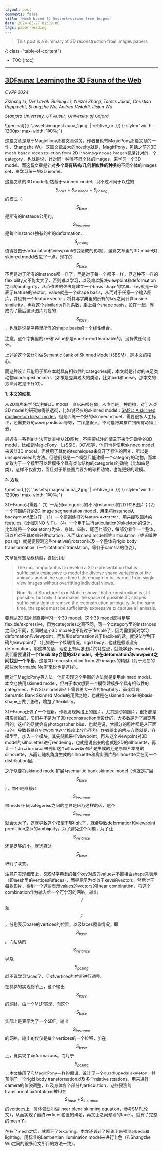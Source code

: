 ```yaml
---
layout: post
comments: false
title: "Mesh-based 3D Reconstruction from Images"
date: 2024-05-27 01:09:00
tags: paper-reading
---
```


> This post is a summary of 3D reconstruction from images papers.


<!--more-->

{: class="table-of-content"}
* TOC
{:toc}

---

## [3DFauna: Learning the 3D Fauna of the Web](https://kyleleey.github.io/3DFauna/)

*CVPR 2024*

*Zizhang Li, Dor Litvak, Ruining Li, Yunzhi Zhang, Tomas Jakab, Christian Rupprecht, Shangzhe Wu, Andrea Vedaldi, Jiajun Wu*

*Stanford University, UT Austin, University of Oxford*

![general]({{ '/assets/images/fauna_1.png' | relative_url }})
{: style="width: 1200px; max-width: 100%;"}

这篇文章是基于MagicPony那篇文章做的，作者里也有MagicPony那篇文章的一作，Shangzhe Wu。这篇文章最大的novelty就是，MagicPony，包括之前的3D mesh-based reconstruction from 2D inhomogeneous images都是针对的一个category，也就是说，针对同一种类不同个体的images，来学习一个3D model。而这篇文章是针对**多个具有结构/几何相似性的种类**的不同个体的images set，来学习统一的3D model。

这篇文章的3D model仍然基于skinned model，只不过不同于以往的$$S_{base}+S_{instance}+S_{posing}$$的模式（$$S_{base}$$是所有的instance公用的，$$S_{instance}$$是每个instance独有的小的deformation，$$S_{posing}$$值得是由于articulation和viewpoint改变造成的影响），这篇文章里的3D model对skinned model改进了一点，现在的$$S_{base}$$不再是对于所有的instance都一样了，而是对于每一个都不一样，但这种不一样的flexibility又不能太大了，否则难以学习，以及难以解决viewpoint和deformation之间的ambiguity，从而作者的做法是建立一个basis shape的字典，key就是一些表示feature的vector，value就是一个shape basis，从而对于任意一个输入图片，其也有一个feature vector，将其与字典里的所有的key之间计算cosine similarity，再将这个similarity作为系数，乘上每个shape basis，加在一起，就成为了最后这张图片对应的$$S_{base}$$，也就是说是字典里所有的shape basis的一个线性组合。

注意，这个字典里的key和value都是end-to-end learnable的，没有做任何设计。

上述的这个设计叫做Semantic Bank of Skinned Model (SBSM)，是本文的核心。

而这种设计只能用于那些本就具有相似性的categories间，本文就是针对的四足类动物quadruped animals（如果是差异过大的类别，比如bird和horse，那本文的方法肯定是不行的）。

**1. 本文的动机**

从2D图片来学习动物的3D model一直以来都在做。人类也是一种动物，对于人类3D model的研究做得很透彻，比如说经典的skinned model：[SMPL: A skinned multiperson linear model](https://files.is.tue.mpg.de/black/papers/SMPL2015.pdf)。但是训练一个好的skinned model，需要很多人工标注，还需要好的pose predictor等等，工作量很大。不可能将其推广到所有动物上去。

最近有一系列的方法可以直接从2D图片，不需要标注的情况下来学习动物的3D model，比如说MagicPony，LaSSIE，DOVE等，他们也是使用skinned model来设计3D model，但使用了其他的techniques来绕开了标注的困难，所以是unsupervised的方法。但他们都是一个模型只能建模一个category的动物。而本文致力于一个模型可以建模多个具有类似结构的categories的动物（比如四足类）。这样不仅省力，而且对于那些图片很少的珍稀动物，也能更好的建模。

**2. 方法**

![method]({{ '/assets/images/fauna_2.jpg' | relative_url }})
{: style="width: 1200px; max-width: 100%;"}

3D-Fauna只需要：（1）一系列categories的不同instances的2D RGB图片；（2）一个预训练好的2D image segmentation model，用来将instance从background里分开；（3）一个预训练好的feature extractor，用来提取图片的features（比如DINO-ViT）。（4）一个用于进行articulation的skeleton的设计，比如说将一个skeleton分为头、身体、四肢、尾巴七部分，每部分看作一个整体，可以相对于其他部分做rotation，从而skinned model里的articulation（或者叫做posing）就是要预测这些relative的rotation以及一个整体的rigid body transformation（一个rotation和translation，等价于camera的位姿）。

文章里有些话很精髓，直接引用

> The most important is to develop a 3D representation that is sufficiently expressive to model the diverse shape variations of the animals, and at the same time tight enough to be learned from single-view images without overfitting individual views.

> Non-Rigid Structure-from-Motion shows that reconstruction is still possible, but only if one makes the space of possible 3D shapes sufficiently tight to remove the reconstruction ambiguity. At the same time, the space must be sufficiently expressive to capture all animals.

要想从2D图片里直接学习一个3D model，这个3D model既得足够flexible/expressive，因为categories之间不同，同一个category里的instances之间也不同，但同时这个3D model也不能过于flexible了，因为需要同时学习deformation和viewpoint，而如果deformation过于flexible的话，就没法学到正确的viewpoint了（比如说一个极端情况，rigid body，也就是假设没有deformation，那这样的话，理论上有两张图片的对应点，就能学到viewpoint）。我们需要**设计一个flexibility合适的3D model，来在deformation和viewpoint之间找到一个平衡**，这是3D reconstruction from 2D images的精髓（对于现在的那些deformable NeRF来说也是这样）。

而对于MagicPony等方法，他们实现这个平衡的办法就是使用skinned model。本文也使用skinned model，但由于本文想要一个模型建模多个具有相似性的categories，所以3D model理论上需要更大一点的flexibility，而这就是Semantic Bank Skinned Model的用武之地，也就是在skinned model的basis shape上做了更改，增加了flexibility。

3D-Fauna还做了一个创新。作者发现网络上的图片，尤其是动物图片，很多都是摄影师拍的，它们并不是为了3D reconstruction而设计的，大多数是为了展览等目的，这样的话就会有photographer bias，也就是说，大部分的照片都是从正面拍的，导致数据在viewpoint这个维度上分布不均。作者提出的解决方案就是，在模型里，加入一个模块，其先随机采样viewpoint，再从这个viewpoint对3D model的silhouettes进行rendering，也就是说出来的也就是2D的silhouette，再让一个discriminator来判断这个silhouette图片是生成的还是原图片本身的silhouette，从而让随机角度生成的silhouette和真实图片的silhouette呆在同一个distribution里。

之所以要将skinned model扩展为semantic bank skinned model（也就是扩展$$S_{base}$$），而不是直接让$$S_{instance}$$来model不同categories之间的差异是因为这样的话，这个$$S_{instance}$$就会太大了，这就导致这个模型不够tight了，就会导致deformation和viewpoint prediction之间的ambiguity。为了避免这个问题，为了让$$S_{instance}$$还是足够的小，就选择对$$S_{base}$$进行了改变。

注意在实现细节上，SBSM字典里的每个key对应的value并不直接由shape来表示（即mesh里的vertices和faces），而是表示为类似于keys的vectors，然后对于每张图片，得到一个这些表示values的vectors的linear combination，将这个combination作为输入给一个可学习的网络，输出$$V$$和$$F$$，分别表示base的vertices的位置，以及faces覆盖情况，即$$S_{base}$$。而后续的$$S_{instance}$$以及$$S_{posing}$$就不再学习faces了，只对vertices的位置进行调整。

在具体的实现细节上，这个输出$$S_{base}$$的网络，由一个MLP实现，而这个$$S_{base}$$实际上是表示为了一个SDF。输出$$S_{instance}$$的网络，输出的仅仅是每个vertices的一个位移，加在$$S_{base}$$上，就实现了deformations。而对于$$S_{posing}$$，本文使用了和MagicPony一样的假设，设计了一个quadrupedal skeleton，并预测了一个rigid body transformation以及多个relative rotations，用来进行camera的位姿调整，以及身体各个部分的articulation，这些预测的transformation/rotations被用在$$S_{base}+S_{instance}$$的vertices上（具体做法叫做linear blend skinning equation，参考SMPL论文），从而实现了最终vertices位置的确定，再加上之间预测的faces，就有了完整的mesh了。

在有了mesh之后，就剩下了texturing。本文还设计了网络用来预测albedo和lighting，用标准的Lambertian illumination model来进行上色（和Shangzhe Wu之间的很多论文所用的方法一致）。

















